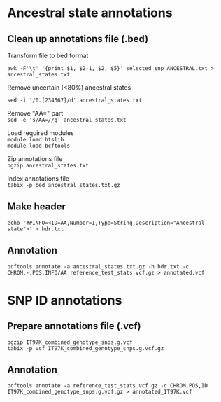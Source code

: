 # Ancestral state annotations      
       
## Clean up annotations file (.bed)       
       
Transform file to bed format

`awk -F'\t' '{print $1, $2-1, $2, $5}' selected_snp_ANCESTRAL.txt > ancestral_states.txt`        

Remove uncertain (<80%) ancestral states    
     
`sed -i '/0.[234567]/d' ancestral_states.txt`            
                
Remove "AA=" part                
`sed -e 's/AA=//g' ancestral_states.txt`     
             
Load required modules         
`module load htslib`    
`module load bcftools`
    
Zip annotations file        
`bgzip ancestral_states.txt`
       
Index annotations file      
`tabix -p bed ancestral_states.txt.gz`   

    
## Make header    
        
`echo '##INFO=<ID=AA,Number=1,Type=String,Description="Ancestral state">' > hdr.txt`     

    
## Annotation   
      
`bcftools annotate -a ancestral_states.txt.gz -h hdr.txt -c CHROM,-,POS,INFO/AA reference_test_stats.vcf.gz > annotated.vcf` 

                
# SNP ID annotations   
       
## Prepare annotations file (.vcf)      
           
`bgzip IT97K_combined_genotype_snps.g.vcf`      
`tabix -p vcf IT97K_combined_genotype_snps.g.vcf.gz`            

      
## Annotation   
      
`bcftools annotate -a reference_test_stats.vcf.gz -c CHROM,POS,ID IT97K_combined_genotype_snps.g.vcf.gz > annotated_IT97K.vcf` 
